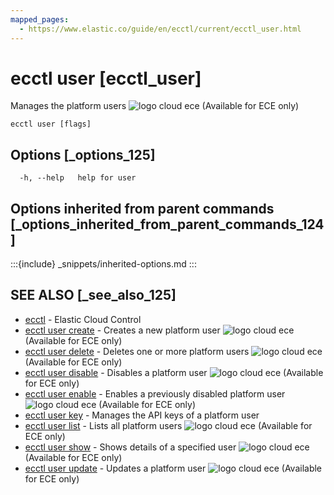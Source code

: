 ```yaml
---
mapped_pages:
  - https://www.elastic.co/guide/en/ecctl/current/ecctl_user.html
---
```


# ecctl user [ecctl_user]

Manages the platform users ![logo cloud ece](https://doc-icons.s3.us-east-2.amazonaws.com/logo_cloud_ece.svg "Supported on {{ece}}") (Available for ECE only)

```
ecctl user [flags]
```


## Options [_options_125]

```
  -h, --help   help for user
```


## Options inherited from parent commands [_options_inherited_from_parent_commands_124]

:::{include} _snippets/inherited-options.md
:::


## SEE ALSO [_see_also_125]

* [ecctl](/reference/ecctl.md)	 - Elastic Cloud Control
* [ecctl user create](/reference/ecctl_user_create.md)	 - Creates a new platform user ![logo cloud ece](https://doc-icons.s3.us-east-2.amazonaws.com/logo_cloud_ece.svg "Supported on {{ece}}") (Available for ECE only)
* [ecctl user delete](/reference/ecctl_user_delete.md)	 - Deletes one or more platform users ![logo cloud ece](https://doc-icons.s3.us-east-2.amazonaws.com/logo_cloud_ece.svg "Supported on {{ece}}") (Available for ECE only)
* [ecctl user disable](/reference/ecctl_user_disable.md)	 - Disables a platform user ![logo cloud ece](https://doc-icons.s3.us-east-2.amazonaws.com/logo_cloud_ece.svg "Supported on {{ece}}") (Available for ECE only)
* [ecctl user enable](/reference/ecctl_user_enable.md)	 - Enables a previously disabled platform user ![logo cloud ece](https://doc-icons.s3.us-east-2.amazonaws.com/logo_cloud_ece.svg "Supported on {{ece}}") (Available for ECE only)
* [ecctl user key](/reference/ecctl_user_key.md)	 - Manages the API keys of a platform user
* [ecctl user list](/reference/ecctl_user_list.md)	 - Lists all platform users ![logo cloud ece](https://doc-icons.s3.us-east-2.amazonaws.com/logo_cloud_ece.svg "Supported on {{ece}}") (Available for ECE only)
* [ecctl user show](/reference/ecctl_user_show.md)	 - Shows details of a specified user ![logo cloud ece](https://doc-icons.s3.us-east-2.amazonaws.com/logo_cloud_ece.svg "Supported on {{ece}}") (Available for ECE only)
* [ecctl user update](/reference/ecctl_user_update.md)	 - Updates a platform user ![logo cloud ece](https://doc-icons.s3.us-east-2.amazonaws.com/logo_cloud_ece.svg "Supported on {{ece}}") (Available for ECE only)


